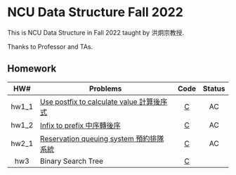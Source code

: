 # NCU Data Structure Fall 2022

This is NCU Data Structure in Fall 2022 taught by 洪炯宗教授.

Thanks to Professor and TAs.

## Homework

|  HW#  | Problems                                                                         |                        Code                        | Status |
| :---: | -------------------------------------------------------------------------------- | :------------------------------------------------: | :----: |
| hw1_1 | [Use postfix to calculate value 計算後序式](http://140.115.51.40:81/problem/001) | [C](./HW/HW1/1_1-use_postfix_to_calculate_value.c) |   AC   |
| hw1_2 | [Infix to prefix 中序轉後序](http://140.115.51.40:81/problem/002)                |        [C](./HW/HW1/1_2-infix_to_prefix.c)         |   AC   |
| hw2_1 | [Reservation queuing system 預約排隊系統](http://140.115.51.40:81/problem/003)   |   [C](./HW/HW2/2_1-reservation_queuing_system.c)   |   AC   |
|  hw3  | Binary Search Tree                                                               |              [C](./HW/HW3/hw3_bst.c)               |        |
